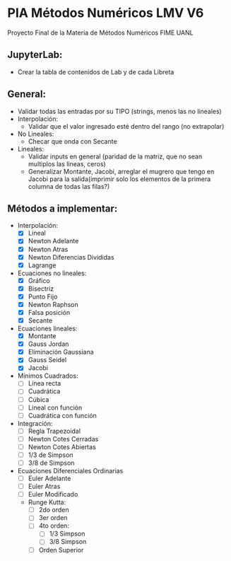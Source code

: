 # PIA Métodos Numéricos LMV V6
Proyecto Final de la Materia de Métodos Numéricos FIME UANL

## JupyterLab:
* Crear la tabla de contenidos de Lab y de cada Libreta

## General:
* Validar todas las entradas por su TIPO (strings, menos las no lineales)
* Interpolación:
    * Validar que el valor ingresado esté dentro del rango (no extrapolar)
* No Lineales:
    * Checar que onda con Secante
* Lineales:
    * Validar inputs en general (paridad de la matriz, que no sean multiplos las lineas, ceros)
    * Generalizar Montante, Jacobi, arreglar el mugrero que tengo en Jacobi para la salida(imprimir solo los elementos de la primera columna de todas las filas?)

## Métodos a implementar:
* Interpolación:
    - [x] Lineal
    - [x] Newton Adelante
    - [x] Newton Atras
    - [x] Newton Diferencias Divididas
    - [x] Lagrange
    
* Ecuaciones no lineales:
    - [x] Gráfico
    - [x] Bisectriz
    - [x] Punto Fijo
    - [x] Newton Raphson
    - [x] Falsa posición
    - [x] Secante
    
* Ecuaciones lineales:
    - [x] Montante
    - [x] Gauss Jordan
    - [x] Eliminación Gaussiana
    - [x] Gauss Seidel
    - [x] Jacobi
    
* Mínimos Cuadrados:
    - [ ] Línea recta
    - [ ] Cuadrática
    - [ ] Cúbica 
    - [ ] Lineal con función
    - [ ] Cuadrática con función

* Integración:
    - [ ] Regla Trapezoidal
    - [ ] Newton Cotes Cerradas
    - [ ] Newton Cotes Abiertas
    - [ ] 1/3 de Simpson
    - [ ] 3/8 de Simpson

* Ecuaciones Diferenciales Ordinarias
    - [ ] Euler Adelante
    - [ ] Euler Atras
    - [ ] Euler Modificado
    * Runge Kutta:
        - [ ] 2do orden
        - [ ] 3er orden
        - [ ] 4to orden:
            - [ ] 1/3 Simpson
            - [ ] 3/8 Simpson
        - [ ] Orden Superior
